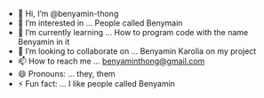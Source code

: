 - 👋 Hi, I’m @benyamin-thong
- 👀 I’m interested in ... People called Benymain
- 🌱 I’m currently learning ... How to program code with the name Benyamin in it
- 💞️ I’m looking to collaborate on ... Benyamin Karolia on my project
- 📫 How to reach me ... benyaminthong@gmail.com
- 😄 Pronouns: ... they, them
- ⚡ Fun fact: ... I like people called Benyamin

<!---
benyamin-thong/benyamin-thong is a ✨ special ✨ repository because its `README.md` (this file) appears on your GitHub profile.
You can click the Preview link to take a look at your changes.
--->
